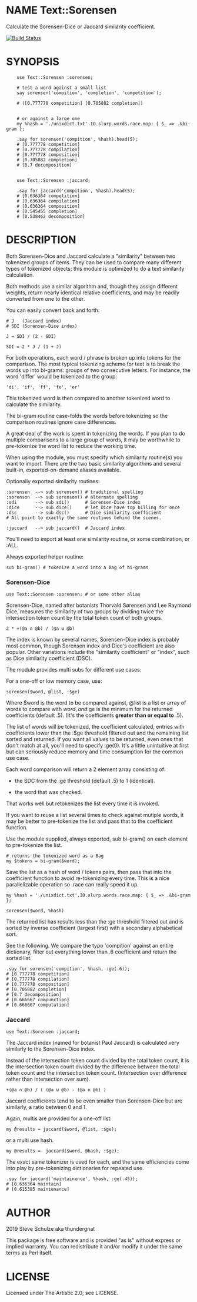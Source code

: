 NAME Text::Sorensen
===================

Calculate the Sorensen-Dice or Jaccard similarity coefficient.

[![Build Status](https://travis-ci.org/thundergnat/Text-Sorensen.svg?branch=master)](https://travis-ci.org/thundergnat/Text-Sorensen)

SYNOPSIS
========

        use Text::Sorensen :sorensen;

        # test a word against a small list
        say sorensen('compition', 'completion', 'competition');

        # ([0.777778 competition] [0.705882 completion])


        # or against a large one
        my %hash = './unixdict.txt'.IO.slurp.words.race.map: { $_ => .&bi-gram };

        .say for sorensen('compition', %hash).head(5);
        # [0.777778 competition]
        # [0.777778 compilation]
        # [0.777778 composition]
        # [0.705882 completion]
        # [0.7 decomposition]


        use Text::Sorensen :jaccard;

        .say for jaccard('compition', %hash).head(5);
        # [0.636364 competition]
        # [0.636364 compilation]
        # [0.636364 composition]
        # [0.545455 completion]
        # [0.538462 decomposition]

DESCRIPTION
===========

Both Sorensen-Dice and Jaccard calculate a "similarity" between two tokenized groups of items. They can be used to compare many different types of tokenized objects; this module is optimized to do a text similarity calculation.

Both methods use a similar algorithm and, though they assign different weights, return nearly identical relative coefficients, and may be readily converted from one to the other.

You can easily convert back and forth:

    # J   (Jaccard index)
    # SDI (Sorensen-Dice index)

    J = SDI / (2 - SDI)

    SDI = 2 * J / (1 + J)

For both operations, each word / phrase is broken up into tokens for the comparison. The most typical tokenizing scheme for text is to break the words up into bi-grams: groups of two consecutive letters. For instance, the word 'differ' would be tokenized to the group:

    'di', 'if', 'ff', 'fe', 'er'

This tokenized word is then compared to another tokenized word to calculate the similarity.

The bi-gram routine case-folds the words before tokenizing so the comparison routines ignore case differences.

A great deal of the work is spent in tokenizing the words. If you plan to do multiple comparisons to a large group of words, it may be worthwhile to pre-tokenize the word list to reduce the working time.

When using the module, you must specify which similarity routine(s) you want to import. There are the two basic similarity algorithms and several built-in, exported-on-demand aliases available.

Optionally exported similarity routines:

    :sorensen  --> sub sorensen() # traditional spelling
    :sorenson  --> sub sorenson() # alternate spelling
    :sdi       --> sub sdi()      # Sorensen-Dice index
    :dice      --> sub dice()     # let Dice have top billing for once
    :dsc       --> sub dsc()      # Dice similarity coefficient
    # All point to exactly the same routines behind the scenes.

    :jaccard   --> sub jaccard()  # Jaccard index

You'll need to import at least one similarity routine, or some combination, or :ALL.

Always exported helper routine:

    sub bi-gram() # tokenize a word into a Bag of bi-grams

### Sorensen-Dice

    use Text::Sorensen :sorensen; # or some other alias

Sorensen-Dice, named after botanists Thorvald Sørensen and Lee Raymond Dice, measures the similarity of two groups by dividing twice the intersection token count by the total token count of both groups.

    2 * +(@a ∩ @b) / (@a ⊎ @b)

The index is known by several names, Sorensen-Dice index is probably most common, though Sorensen index and Dice's coefficient are also popular. Other variations include the "similarity coefficient" or "index", such as Dice similarity coefficient (DSC).

The module provides multi subs for different use cases.

For a one-off or low memory case, use:

    sorensen($word, @list, :$ge)

Where $word is the word to be compared against, @list is a list or array of words to compare with $word, and :$ge is the minimum for the returned coefficients (default .5). (It's the coefficients **greater than or equal to** .5).

The list of words will be tokenized, the coefficient calculated, entries with coefficients lower than the :$ge threshold filtered out and the remaining list sorted and returned. If you want all values to be returned, even ones that don't match at all, you'll need to specify :ge(0). It's a little unintuitive at first but can seriously reduce memory and time consumption for the common use case.

Each word comparison will return a 2 element array consisting of:

* the SDC from the :ge threshold (default .5) to 1 (identical).

* the word that was checked.

That works well but retokenizes the list every time it is invoked.

If you want to reuse a list several times to check against mutiple words, it may be better to pre-tokenize the list and pass that to the coefficient function.

Use the module supplied, always exported, sub bi-gram() on each element to pre-tokenize the list.

    # returns the tokenized word as a Bag
    my $tokens = bi-gram($word);

Save the list as a hash of word / tokens pairs, then pass that into the coefficient function to avoid re-tokenizing every time. This is a nice parallelizable operation so .race can really speed it up.

    my %hash = './unixdict.txt'.IO.slurp.words.race.map: { $_ => .&bi-gram };

    sorensen($word, %hash)

The returned list has results less than the :ge threshold filtered out and is sorted by inverse coefficient (largest first) with a secondary alphabetical sort.

See the following. We compare the typo 'compition' against an entire dictionary, filter out everything lower than .6 coefficient and return the sorted list.

    .say for sorensen('compition', %hash, :ge(.6));
    # [0.777778 competition]
    # [0.777778 compilation]
    # [0.777778 composition]
    # [0.705882 completion]
    # [0.7 decomposition]
    # [0.666667 compunction]
    # [0.666667 computation]

### Jaccard

    use Text::Sorensen :jaccard;

The Jaccard index (named for botanist Paul Jaccard) is calculated very similarly to the Sorensen-Dice index.

Instead of the intersection token count divided by the total token count, it is the intersection token count divided by the difference between the total token count and the intersection token count. (Intersection over difference rather than intersection over sum).

    +(@a ∩ @b) / ( (@a ⊎ @b) - (@a ∩ @b) )

Jaccard coefficients tend to be even smaller than Sorensen-Dice but are similarly, a ratio between 0 and 1.

Again, multis are provided for a one-off list:

    my @results = jaccard($word, @list, :$ge);

or a multi use hash.

    my @results =  jaccard($word, @hash, :$ge);

The exact same tokenizer is used for each, and the same efficiencies come into play by pre-tokenizing dictionaries for repeated use.

    .say for jaccard('maintainence', %hash, :ge(.45));
    # [0.636364 maintain]
    # [0.615385 maintenance]

AUTHOR
======

2019 Steve Schulze aka thundergnat

This package is free software and is provided "as is" without express or implied warranty. You can redistribute it and/or modify it under the same terms as Perl itself.

LICENSE
=======

Licensed under The Artistic 2.0; see LICENSE.

